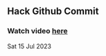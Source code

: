 
 ## Hack Github Commit 
 ### Watch video <a href="https://www.youtube.com">here</a> 
 Sat 15 Jul 2023 
